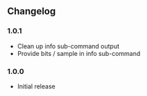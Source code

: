 ## Changelog

### 1.0.1

* Clean up info sub-command output
* Provide bits / sample in info sub-command

### 1.0.0

* Initial release
